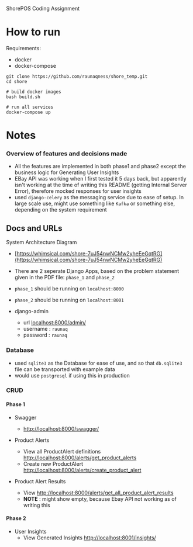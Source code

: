 ShorePOS Coding Assignment

# How to run

Requirements:
- docker
- docker-compose

```
git clone https://github.com/raunaqness/shore_temp.git
cd shore

# build docker images
bash build.sh

# run all services
docker-compose up
```

# Notes

### Overview of features and decisions made
- All the features are implemented in both phase1 and phase2 except the business logic for Generating User Insights
- EBay API was working when I first tested it 5 days back, but apparently isn't working at the time of writing this README (getting Internal Server Error), therefore mocked responses for user insights
- used `django-celery` as the messaging service due to ease of setup. In large scale use, might use something like `Kafka` or something else, depending on the system requirement


## Docs and URLs

System Architecture Diagram

- [https://whimsical.com/shore-7uJ54nwNCMw2yheEeGqtRG](https://whimsical.com/shore-7uJ54nwNCMw2yheEeGqtRG)

- There are 2 seperate Django Apps, based on the problem statement given in the PDF file: `phase_1` and `phase_2`
- `phase_1` should be running on `localhost:8000`
- `phase_2` should be running on `localhost:8001`
- django-admin 
    - url [localhost:8000/admin/](localhost:8000/admin/)
    - username : `raunaq`
    - password : `raunaq`

### Database
- used `sqlite3` as the Database for ease of use, and so that `db.sqlite3` file can be transported with example data
- would use `postgresql` if using this in production

### CRUD

#### Phase 1
- Swagger 
    - [http://localhost:8000/swagger/](http://localhost:8000/swagger/)

- Product Alerts
    - View all ProductAlert definitions [http://localhost:8000/alerts/get_product_alerts](http://localhost:8000/alerts/get_product_alerts)
    - Create new ProductAlert [http://localhost:8000/alerts/create_product_alert](http://localhost:8000/alerts/create_product_alert)
    

- Product Alert Results
    - View [http://localhost:8000/alerts/get_all_product_alert_results](http://localhost:8000/alerts/get_all_product_alert_results)
    - **NOTE** : might show empty, because Ebay API not working as of writing this


#### Phase 2

- User Insights
    - View Generated Insights [http://localhost:8001/insights/](http://localhost:8001/insights/)
    


